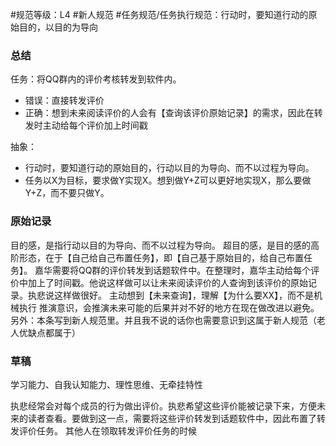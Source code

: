 #规范等级：L4 
#新人规范
#任务规范/任务执行规范：行动时，要知道行动的原始目的，以目的为导向 
### 总结
任务：将QQ群内的评价考核转发到软件内。
- 错误：直接转发评价
- 正确：想到未来阅读评价的人会有【查询该评价原始记录】的需求，因此在转发时主动给每个评价加上时间戳

抽象：
- 行动时，要知道行动的原始目的，行动以目的为导向、而不以过程为导向。
- 任务以X为目标，要求做Y实现X。想到做Y+Z可以更好地实现X，那么要做Y+Z，而不要只做Y。
### 原始记录
目的感，是指行动以目的为导向、而不以过程为导向。
超目的感，是目的感的高阶形态，在于【自己给自己布置任务】，即【自己基于原始目的，给自己布置任务】。
嘉华需要将QQ群的评价转发到话题软件中。在整理时，嘉华主动给每个评价中加上了时间戳。他说这样做可以让未来阅读评价的人查询到该评价的原始记录。执悲说这样做很好。
主动想到【未来查询】，理解【为什么要XX】，而不是机械执行
推演意识，会推演未来可能的后果并对不好的地方在现在做改进以避免。
另外：本条写到新人规范里。并且我不说的话你也需要意识到这属于新人规范（老人优缺点都属于）
### 草稿

学习能力、自我认知能力、理性思维、无牵挂特性

执悲经常会对每个成员的行为做出评价。执悲希望这些评价能被记录下来，方便未来的读者查看。要做到这一点，需要将这些评价转发到话题软件中，因此布置了转发评价任务。
其他人在领取转发评价任务的时候

